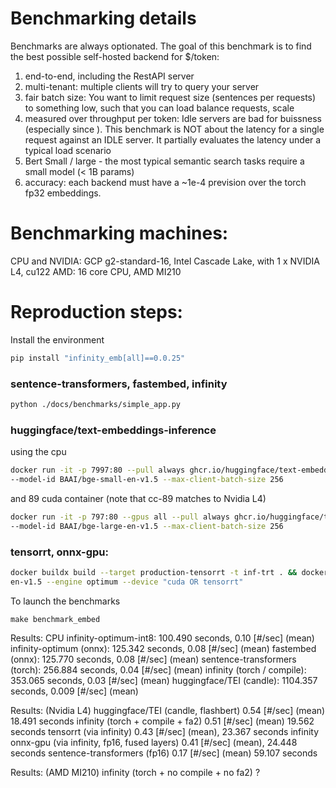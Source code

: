 #

# Benchmarking details
Benchmarks are always optionated. The goal of this benchmark is to find the best possible self-hosted backend for $/token:
  1. end-to-end, including the RestAPI server
  2. multi-tenant: multiple clients will try to query your server
  3. fair batch size: You want to limit request size (sentences per requests) to something low, such that you can load balance requests, scale
  4. measured over throughput per token: Idle servers are bad for buissness (especially since ). This benchmark is NOT about the latency for a single request against an IDLE server. It partially evaluates the latency under a typical load scenario
  5. Bert Small / large - the most typical semantic search tasks require a small model (< 1B params)
  6. accuracy: each backend must have a ~1e-4 prevision over the torch fp32 embeddings.

# Benchmarking machines:
CPU and NVIDIA: GCP g2-standard-16, Intel Cascade Lake, with 1 x NVIDIA L4, cu122
AMD: 16 core CPU, AMD MI210

# Reproduction steps:
Install the environment
```bash
pip install "infinity_emb[all]==0.0.25"
```

### sentence-transformers, fastembed, infinity
```bash
python ./docs/benchmarks/simple_app.py
```

### huggingface/text-embeddings-inference
using the cpu 
```bash
docker run -it -p 7997:80 --pull always ghcr.io/huggingface/text-embeddings-inference:cpu-0.6 
--model-id BAAI/bge-small-en-v1.5 --max-client-batch-size 256
```
and 89 cuda container (note that cc-89 matches to Nvidia L4)
```bash
docker run -it -p 797:80 --gpus all --pull always ghcr.io/huggingface/text-embeddings-inference:89-0.6 
--model-id BAAI/bge-large-en-v1.5 --max-client-batch-size 256
```

### tensorrt, onnx-gpu:
```bash
docker buildx build --target production-tensorrt -t inf-trt . && docker run -it -p "7997:7997" --gpus all inf-trt --model-name-or-path BAAI/bge-large-
en-v1.5 --engine optimum --device "cuda OR tensorrt"
```

To launch the benchmarks
```
make benchmark_embed
```

Results: CPU
infinity-optimum-int8: 100.490 seconds, 0.10 [#/sec] (mean)
infinity-optimum (onnx): 125.342 seconds, 0.08 [#/sec] (mean)
fastembed (onnx): 125.770 seconds, 0.08 [#/sec] (mean)
sentence-transformers (torch): 256.884 seconds, 0.04 [#/sec] (mean)
infinity (torch / compile): 353.065 seconds, 0.03 [#/sec] (mean)
huggingface/TEI (candle): 1104.357 seconds, 0.009 [#/sec] (mean)


Results: (Nvidia L4)
huggingface/TEI (candle, flashbert) 0.54 [#/sec] (mean) 18.491 seconds
infinity (torch + compile + fa2)  0.51 [#/sec] (mean) 19.562 seconds
tensorrt (via infinity) 0.43 [#/sec] (mean), 23.367 seconds
infinity onnx-gpu (via infinity, fp16, fused layers) 0.41 [#/sec] (mean), 24.448 seconds
sentence-transformers (fp16) 0.17 [#/sec] (mean) 59.107 seconds

Results: (AMD MI210)
infinity (torch + no compile + no fa2)  ?
